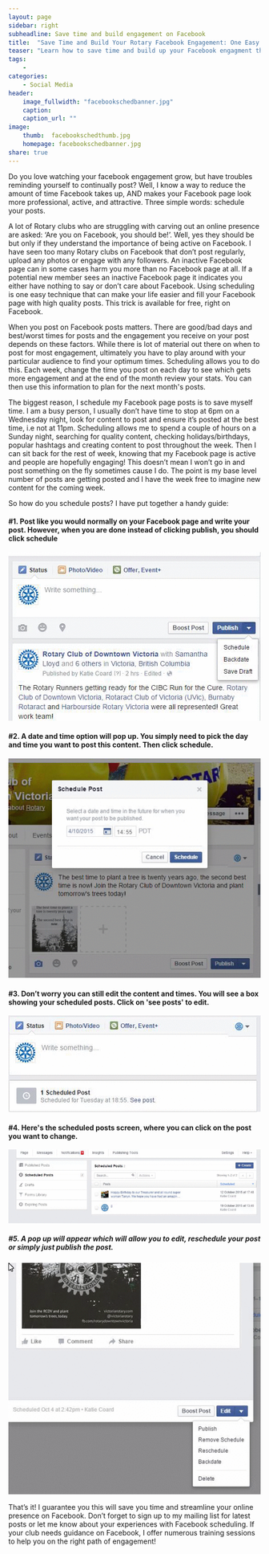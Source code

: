 ```yaml
---
layout: page
sidebar: right
subheadline: Save time and build engagement on Facebook
title:  "Save Time and Build Your Rotary Facebook Engagement: One Easy Trick"
teaser: "Learn how to save time and build up your Facebook engagment through one easy trick. It's really going to save your life!"
tags:
    - 
categories:
    - Social Media
header:
    image_fullwidth: "facebookschedbanner.jpg"
    caption: 
    caption_url: ""
image:
    thumb:  facebookschedthumb.jpg
    homepage: facebookschedbanner.jpg
share: true
---
```

Do you love watching your facebook engagement grow, but have troubles reminding yourself to continually post? Well, I know a way to reduce the amount of time Facebook takes up, AND makes your Facebook page look more professional, active, and attractive. Three simple words: schedule your posts.

A lot of Rotary clubs who are struggling with carving out an online presence are asked: ‘Are you on Facebook, you should be!’. Well, yes they should be but only if they understand the importance of being active on Facebook. I have seen too many Rotary clubs on Facebook that don’t post regularly, upload any photos or engage with any followers. An inactive Facebook page can in some cases harm you more than no Facebook page at all. If a potential new member sees an inactive Facebook page it indicates you either have nothing to say or don’t care about Facebook. Using scheduling is one easy technique that can make your life easier and fill your Facebook page with high quality posts. This trick is available for free, right on Facebook.

When you post on Facebook posts matters. There are good/bad days and best/worst times for posts and the engagement you receive on your post depends on these factors. While there is lot of material out there on when to post for most engagement, ultimately you have to play around with your particular audience to find your optimum times. Scheduling allows you to do this. Each week, change the time you post on each day to see which gets more engagement and at the end of the month review your stats. You can then use this information to plan for the next month's posts. 

The biggest reason, I schedule my Facebook page posts is to save myself time. I am a busy person, I usually don’t have time to stop at 6pm on a Wednesday night, look for content to post and ensure it’s posted at the best time, i.e not at 11pm. Scheduling allows me to spend a couple of hours on a Sunday night, searching for quality content, checking holidays/birthdays, popular hashtags and creating content to post throughout the week. Then I can sit back for the rest of week, knowing that my Facebook page is active and people are hopefully engaging! This doesn’t mean I won’t go in and post something on the fly sometimes cause I do. The point is my base level number of posts are getting posted and I have the week free to imagine new content for the coming week.   

So how do you schedule posts? I have put together a handy guide:
<!-- <ol>
    <li>Post like you would normally on your Facebook page and write your post. However, when you are done instead of clicking publish, you should click schedule.</li>
    <li>A date and time option will pop up. You simply need to pick the day and time you want to post this content. Then click schedule.</li>
    <li>Don’t worry you can still go in and edit these posts and change the scheduled time. You will see below where you post a box showing your scheduled posts. Click on see posts to edit.</li>
    <li>You will be taken to a schedule posts screen, where you can click on the post you want to change. In the image you can see I made an error and only wrote ‘jj’ on one of my posts.</li> 
    <li>A pop up will appear which will allow you to edit, reschedule your post or simply just publish the post. </li>
</ol> -->

<h4>#1. Post like you would normally on your Facebook page and write your post. However, when you are done instead of clicking publish, you should click schedule</h4>

<img src="/images/stepone.gif">

<h4>#2. A date and time option will pop up. You simply need to pick the day and time you want to post this content. Then click schedule.</h4>

<img src="/images/steptwo.gif">

<h4>#3. Don’t worry you can still edit the content and times. You will see a box showing your scheduled posts. Click on 'see posts' to edit.</h4>

<img src="/images/stepthree.gif">

<h4>#4. Here's the scheduled posts screen, where you can click on the post you want to change.</h4>

<img src="/images/stepfour.gif">

<h5>#5. A pop up will appear which will allow you to edit, reschedule your post or simply just publish the post. </h5>

<img src="/images/stepfive.gif">

That’s it! I guarantee you this will save you time and streamline your online presence on Facebook. Don’t forget to sign up to my mailing list for latest posts or let me know about your experiences with Facebook scheduling. If your club needs guidance on Facebook, I offer numerous training sessions to help you on the right path of engagement!


<!-- ## Other Post Formats
{: .t60 }
{% include list-posts.html tag='post format' %} -->
